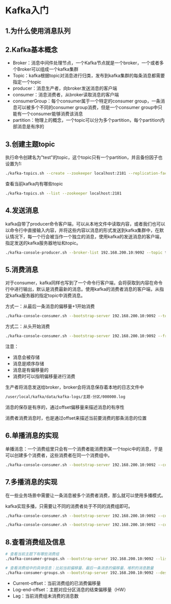 # Kafka入门

## 1.为什么使用消息队列

## 2.Kafka基本概念

- Broker：消息中间件处理节点，一个Kafka节点就是一个broker，一个或者多个Broker可以组成一个kafka集群
- Topic：kafka根据topic对消息进行归类，发布到kafka集群的每条消息都需要指定一个topic
- producer：消息生产者，向broker发送消息的客户端
- consumer：消息消费者，从broker读取消息的客户端
- consumerGroup：每个consumer属于一个特定的consumer group，一条消息可以被多个不同的consumer group消费，但是一个consumer group中只能有一个consumer能够消费该消息
- partition：物理上的概念，一个topic可以分为多个partition，每个partition内部消息是有序的

## 3.创建主题topic

执行命令创建名为"test"的topic，这个topic只有一个partition，并且备份因子也设置为1:

```bash
./kafka-topics.sh --create --zookeeper localhost:2181 --replication-factor 1 --partitions 1 --topic test
```

查看当前kafka内有哪些topic

```bash
./kafka-topics.sh --list --zookeeper localhost:2181
```

## 4.发送消息

kafka自带了producer命令客户端，可以从本地文件中读取内容，或者我们也可以以命令行中直接输入内容，并将这些内容以消息的形式发送到kafka集群中，在默认情况下，每一个行会被当作一个独立的消息，使用kafka的发送消息的客户端，指定发送的kafka服务器地址和topic。

```bash
./kafka-console-producer.sh --broker-list 192.168.200.10:9092 --topic test
```

## 5.消费消息

对于consumer，kafka同样也写到了一个命令行客户端，会将获取到内容在命令行中进行输出，默认是消费最新的消息。使用kafka的消费者消息的客户端，从指定kafka服务器的指定topic中消费消息。

方式一：从最后一条消息的偏移量+1开始消费

```bash
./kafka-console-consumer.sh --bootstrap-server 192.168.200.10:9092 --topic test
```

方式二：从头开始消费

```bash
./kafka-console-consumer.sh --bootstrap-server 192.168.200.10:9092 --from beginning --topic test
```

注意：

- 消息会被存储
- 消息是顺序存储
- 消息是有偏移量的
- 消费时可以指明偏移量进行消费

生产者将消息发送给broker，broker会将消息保存着本地的日志文件中

```bash
/user/local/kafka/data/kafka-logs/主题-分区/000000.log
```

消息的保存是有序的，通过offset偏移量来描述消息的有序性

消费者消费消息时，也是通过offset来描述当前要消费的那条消息的位置

## 6.单播消息的实现

单播消息：一个消费组里只会有一个消费者能消费到某一个topic中的消息，于是可以创建多个消费者，这些消费者在同一个消费组中。

```bash
./kafka-console-consumer.sh --bootstrap-server 192.168.200.10:9092 --consumer-property group.id=testGroup --topic test
```

## 7.多播消息的实现

在一些业务场景中需要让一条消息被多个消费者消费，那么就可以使用多播模式。

kafka实现多播，只需要让不同的消费者处于不同的消费组即可。

```bash
./kafka-console-consumer.sh --bootstrap-server 192.168.200.10:9092 --consumer-property group.id=testGroup1 --topic test1

./kafka-console-consumer.sh --bootstrap-server 192.168.200.10:9092 --consumer-property group.ud=testGroup2 --topic test
```

## 8.查看消费组及信息

```bash
# 查看当前主题下有哪些消费组
./kafka-consumer-groups.sh --bootstrap-server 192.168.200.10:9092 --list

# 查看消费组中的具体信息：比如当前偏移量、最后一条消息的偏移量、堆积的消息数量
./kafka-consumer-groups.sh --bootstrap-server 192.168.200.10:9092 --describe --group testGroup
```

- Current-offset：当前消费组的已消费偏移量
- Log-end-offset：主题对应分区消息的结束偏移量（HW）
- Lag：当前消费组未消费的消息数
